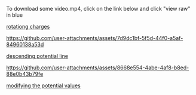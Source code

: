 To download some video.mp4, click on the link below and click "view raw" in blue

[rotationg charges](https://github.com/physerikc/computational-physics-II/blob/main/videos%20list2/rotating%20charges.mp4)

https://github.com/user-attachments/assets/7d9dc1bf-5f5d-44f0-a5af-84960138a53d


[descending potential line]()

https://github.com/user-attachments/assets/8668e554-4abe-4af8-b8ed-88e0b43b79fe

[modifying the potential values]()












